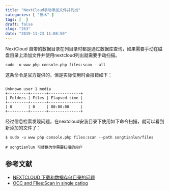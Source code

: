 ```yaml
---
title: "NextCloud手动添加文件并列出"
categories: [ "技术" ]
tags: [  ]
draft: false
slug: "263"
date: "2019-11-23 11:08:50"
---
```


NextCloud 自带的数据目录在列目录时都是通过数据库查询，如果需要手动在磁盘目录上添加文件并使用nextcloud列出就需要手动扫描。

```
sudo -u www php console.php files:scan --all
```

这条命令是官方提供的，但是实际使用时会报错如下：
```

Unknown user 1 media
+---------+-------+--------------+
| Folders | Files | Elapsed time |
+---------+-------+--------------+
| 0       | 0     | 00:00:00     |
+---------+-------+--------------+

```

经过信息检索发现问题，在nextcloud安装目录下使用如下命令扫描，就可以看到新添加的文件了：

```
$ sudo -u www php console.php files:scan --path songtianlun/files

# songtianlun 可替换为你需要扫描的用户
```

## 参考文献

 - [NEXTCLOUD 下载和数据存储目录的问题](https://wzfou.com/question/9883/)
 - [OCC and FIles:Scan in single catlog](https://central.owncloud.org/t/occ-and-files-scan-in-single-catlog/3867)

